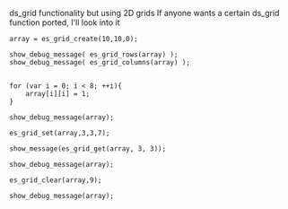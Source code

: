 ds_grid functionality but using 2D grids
If anyone wants a certain ds_grid function ported, I'll look into it  

```gml
array = es_grid_create(10,10,0);

show_debug_message( es_grid_rows(array) );
show_debug_message( es_grid_columns(array) );


for (var i = 0; i < 8; ++i){
    array[i][i] = 1;
}

show_debug_message(array);

es_grid_set(array,3,3,7);

show_message(es_grid_get(array, 3, 3));

show_debug_message(array);

es_grid_clear(array,9);

show_debug_message(array);
```